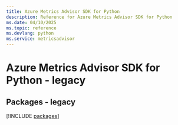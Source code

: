 ```yaml
---
title: Azure Metrics Advisor SDK for Python
description: Reference for Azure Metrics Advisor SDK for Python
ms.date: 04/10/2025
ms.topic: reference
ms.devlang: python
ms.service: metricsadvisor
---
```

# Azure Metrics Advisor SDK for Python - legacy
## Packages - legacy
[!INCLUDE [packages](metrics-advisor-index.md)]